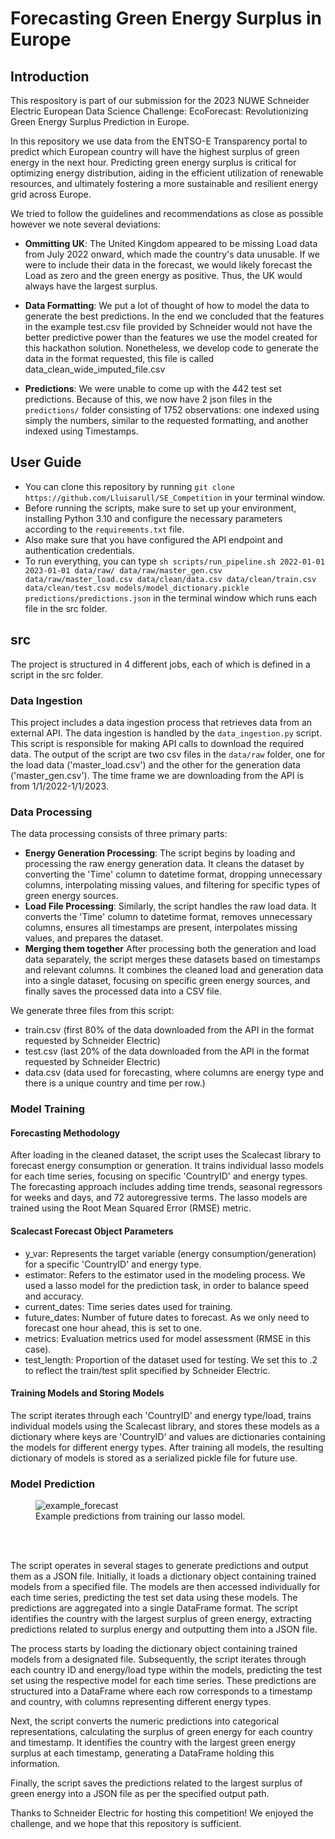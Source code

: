 # Forecasting Green Energy Surplus in Europe

## Introduction
This respository is part of our submission for the 2023 NUWE Schneider Electric European Data Science Challenge: EcoForecast: Revolutionizing Green Energy Surplus Prediction in Europe.

In this repository we use data from the ENTSO-E Transparency portal to predict which European country will have the highest surplus of green energy in the next hour. Predicting green energy surplus is critical for optimizing energy distribution, aiding in the efficient utilization of renewable resources, and ultimately fostering a more sustainable and resilient energy grid across Europe.

We tried to follow the guidelines and recommendations as close as possible however we note several deviations:

- **Ommitting UK**: The United Kingdom appeared to be missing Load data from July 2022 onward, which made the country's data unusable. If we were to include their data in the forecast, we would likely forecast the Load as zero and the green energy as positive. Thus, the UK would always have the largest surplus.

- **Data Formatting**: We put a lot of thought of how to model the data to generate the best predictions. In the end we concluded that the features in the example test.csv file provided by Schneider would not have the better predictive power than the features we use the model created for this hackathon solution. Nonetheless, we develop code to generate the data in the format requested, this file is called data_clean_wide_imputed_file.csv

- **Predictions**: We were unable to come up with the 442 test set predictions. Because of this, we now have 2 json files in the `predictions/` folder consisting of 1752 observations: one indexed using simply the numbers, similar to the requested formatting, and another indexed using Timestamps. 


## User Guide

- You can clone this repository by running `git clone https://github.com/Lluisarull/SE_Competition` in your terminal window.
- Before running the scripts, make sure to set up your environment, installing Python 3.10 and configure the necessary parameters according to the `requirements.txt` file.
- Also make sure that you have configured the API endpoint and authentication credentials.
- To run everything, you can type `sh scripts/run_pipeline.sh 2022-01-01 2023-01-01 data/raw/ data/raw/master_gen.csv data/raw/master_load.csv data/clean/data.csv data/clean/train.csv data/clean/test.csv models/model_dictionary.pickle predictions/predictions.json` in the terminal window which runs each file in the src folder.

## src
The project is structured in 4 different jobs, each of which is defined in a script in the src folder.

### Data Ingestion

This project includes a data ingestion process that retrieves data from an external API.
The data ingestion is handled by the `data_ingestion.py` script. This script is responsible for making API calls to download the required data. The output of the script are two csv files in the `data/raw` folder, one for the load data ('master_load.csv') and the other for the generation data ('master_gen.csv'). The time frame we are downloading from the API is from 1/1/2022-1/1/2023.


### Data Processing
The data processing consists of three primary parts:
 - **Energy Generation Processing**: The script begins by loading and processing the raw energy generation data. It cleans the dataset by converting the 'Time' column to datetime format, dropping unnecessary columns, interpolating missing values, and filtering for specific types of green energy sources.
- **Load File Processing**: Similarly, the script handles the raw load data. It converts the 'Time' column to datetime format, removes unnecessary columns, ensures all timestamps are present, interpolates missing values, and prepares the dataset.
- **Merging them together** After processing both the generation and load data separately, the script merges these datasets based on timestamps and relevant columns. It combines the cleaned load and generation data into a single dataset, focusing on specific green energy sources, and finally saves the processed data into a CSV file.

We generate three files from this script: 
- train.csv (first 80% of the data downloaded from the API in the format requested by Schneider Electric)
- test.csv (last 20% of the data downloaded from the API in the format requested by Schneider Electric)
- data.csv (data used for forecasting, where columns are energy type and there is a unique country and time per row.)

### Model Training

#### Forecasting Methodology

After loading in the cleaned dataset, the script uses the Scalecast library to forecast energy consumption or generation. It trains individual lasso models for each time series, focusing on specific 'CountryID' and energy types. The forecasting approach includes adding time trends, seasonal regressors for weeks and days, and 72 autoregressive terms. The lasso models are trained using the Root Mean Squared Error (RMSE) metric.

#### Scalecast Forecast Object Parameters
- y_var: Represents the target variable (energy consumption/generation) for a specific 'CountryID' and energy type.
- estimator: Refers to the estimator used in the modeling process. We used a lasso model for the prediction task, in order to balance speed and accuracy.
- current_dates: Time series dates used for training.
- future_dates: Number of future dates to forecast. As we only need to forecast one hour ahead, this is set to one.
- metrics: Evaluation metrics used for model assessment (RMSE in this case).
- test_length: Proportion of the dataset used for testing. We set this to .2 to reflect the train/test split specified by Schneider Electric.

#### Training Models and Storing Models

The script iterates through each 'CountryID' and energy type/load, trains individual models using the Scalecast library, and stores these models as a dictionary where keys are 'CountryID' and values are dictionaries containing the models for different energy types. After training all models, the resulting dictionary of models is stored as a serialized pickle file for future use.

### Model Prediction

<figure>
  <img src="https://github.com/Lluisarull/SE_Competition/assets/28493210/dcccbc6a-87e4-4924-b625-4823b0bfe8dd](https://github.com/Lluisarull/SE_Competition/assets/28493210/abe7b879-1935-4673-9228-2a56f0d08d65" alt="example_forecast">
  <figcaption>Example predictions from training our lasso model.</figcaption>
</figure>
<br />
<br />

The script operates in several stages to generate predictions and output them as a JSON file. Initially, it loads a dictionary object containing trained models from a specified file. The models are then accessed individually for each time series, predicting the test set data using these models. The predictions are aggregated into a single DataFrame format. The script identifies the country with the largest surplus of green energy, extracting predictions related to surplus energy and outputting them into a JSON file.

The process starts by loading the dictionary object containing trained models from a designated file. Subsequently, the script iterates through each country ID and energy/load type within the models, predicting the test set using the respective model for each time series. These predictions are structured into a DataFrame where each row corresponds to a timestamp and country, with columns representing different energy types.

Next, the script converts the numeric predictions into categorical representations, calculating the surplus of green energy for each country and timestamp. It identifies the country with the largest green energy surplus at each timestamp, generating a DataFrame holding this information.

Finally, the script saves the predictions related to the largest surplus of green energy into a JSON file as per the specified output path.

Thanks to Schneider Electric for hosting this competition! We enjoyed the challenge, and we hope that this repository is sufficient.
